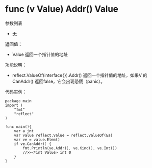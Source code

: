 # func (v Value) Addr() Value

参数列表

- 无

返回值：

- Value 返回一个指针值的地址
		
功能说明：

- reflect.ValueOf(interface{}).Addr() 返回一个指针值的地址，如果V 的 CanAddr() 返回false，它会出现恐慌（panic）。

代码实例：
	
	package main
	import (
	    "fmt"
	    "reflect"
	)
	
	func main(){
		var a int
		var value reflect.Value = reflect.ValueOf(&a)
		var ve = value.Elem()
		if ve.CanAddr() {
			fmt.Println(ve.Addr(), ve.Kind(), ve.Int())
			//>><*int Value> int 0
		}
	}
